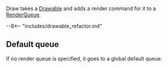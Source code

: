 Draw takes a [Drawable](../Drawable) and adds a render command for it to a [RenderQueue](../RenderQueue).

--8<-- "includes/drawable_refactor.md"

## Default queue

If no render queue is specified, it goes to a global default queue.
